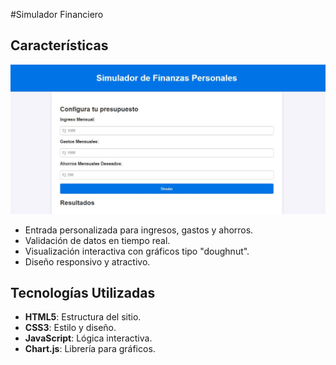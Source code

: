 #Simulador Financiero

## Características
![Panrallazo del simulador financiero](pantallazo.jpg)
- Entrada personalizada para ingresos, gastos y ahorros.
- Validación de datos en tiempo real.
- Visualización interactiva con gráficos tipo "doughnut".
- Diseño responsivo y atractivo.

## Tecnologías Utilizadas
- **HTML5**: Estructura del sitio.
- **CSS3**: Estilo y diseño.
- **JavaScript**: Lógica interactiva.
- **Chart.js**: Librería para gráficos.
